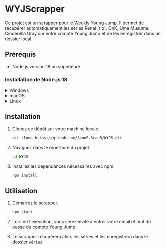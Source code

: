 # WYJScrapper

Ce projet est un scrapper pour le Weekly Young Jump. Il permet de récupérer automatiquement les séries Renai (rip), OnK, Uma Musume: Cinderella Gray sur votre compte Young Jump et de les enregistrer dans un dossier local.

## Prérequis

- Node.js version 18 ou supérieure

### Installation de Node.js 18

<details>
  <summary>Windows</summary>

  ### Installation sur Windows
  1. Allez sur le site officiel de Node.js [nodejs.org](https://nodejs.org/).
  2. Téléchargez l'installateur pour Windows (version 18.x.x LTS).
  3. Exécutez l'installateur et suivez les instructions à l'écran.
  4. Vérifiez l'installation en ouvrant une invite de commandes et en tapant :
     ```bash
     node -v
     ```
     Vous devriez voir la version 18.x.x s'afficher.
</details>

<details>
  <summary>macOS</summary>

  ### Installation sur macOS
  1. Allez sur le site officiel de Node.js [nodejs.org](https://nodejs.org/).
  2. Téléchargez l'installateur pour macOS (version 18.x.x LTS).
  3. Exécutez l'installateur et suivez les instructions à l'écran.
  4. Vérifiez l'installation en ouvrant le terminal et en tapant :
     ```bash
     node -v
     ```
     Vous devriez voir la version 18.x.x s'afficher.
</details>

<details>
  <summary>Linux</summary>

  ### Installation sur Linux

  Pour les distributions basées sur Debian et Ubuntu :

  1. Ouvrez un terminal et exécutez les commandes suivantes :
     ```bash
     curl -fsSL https://deb.nodesource.com/setup_18.x | sudo -E bash -
     sudo apt-get install -y nodejs
     ```
  2. Vérifiez l'installation en tapant :
     ```bash
     node -v
     ```
     Vous devriez voir la version 18.x.x s'afficher.

  Pour les distributions basées sur Red Hat et CentOS :

  1. Ouvrez un terminal et exécutez les commandes suivantes :
     ```bash
     curl -fsSL https://rpm.nodesource.com/setup_18.x | sudo bash -
     sudo yum install -y nodejs
     ```
  2. Vérifiez l'installation en tapant :
     ```bash
     node -v
     ```
     Vous devriez voir la version 18.x.x s'afficher.
</details>

## Installation

1. Clonez ce dépôt sur votre machine locale.
   ```bash
   git clone https://github.com/SeanR-ScanR/WYJS.git
   ```
2. Naviguez dans le répertoire du projet.
   ```bash
   cd WYJS
   ```
3. Installez les dépendances nécessaires avec npm.
   ```bash
   npm install
   ```

## Utilisation

1. Démarrez le scrapper.
   ```bash
   npm start
   ```
2. Lors de l'exécution, vous serez invité à entrer votre email et mot de passe du compte Young Jump.

3. Le scrapper récupérera alors les séries et les enregistrera dans le dossier `séries`.
